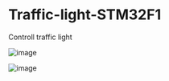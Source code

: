 # Traffic-light-STM32F1
Controll traffic light

![image](https://github.com/user-attachments/assets/3952d2a9-1b0c-47ad-8ff1-dc9d1de2719a)


![image](https://github.com/user-attachments/assets/1aa50f8f-957c-404c-9c51-104e9801a181)

